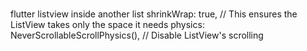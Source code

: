 # 
flutter listview inside another list
 shrinkWrap: true, // This ensures the ListView takes only the space it needs
 physics: NeverScrollableScrollPhysics(), // Disable ListView's scrolling
            
